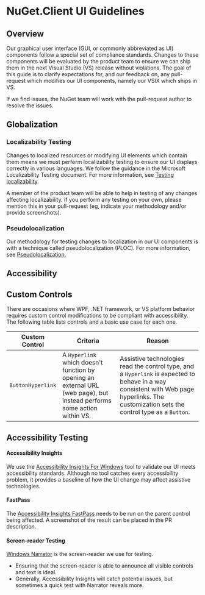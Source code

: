 
# NuGet.Client UI Guidelines

## Overview
Our graphical user interface (GUI, or commonly abbreviated as UI) components follow a special set of compliance standards. Changes to these components will be evaluated by the product team to ensure we can ship them in the next Visual Studio (VS) release without violations. The goal of this guide is to clarify expectations for, and our feedback on, any pull-request which modifies our UI components, namely our VSIX which ships in VS.

If we find issues, the NuGet team will work with the pull-request author to resolve the issues.

## Globalization

### Localizability Testing

Changes to localized resources or modifying UI elements which contain them means we must perform localizability testing to ensure our UI displays correctly in various languages. We follow the guidance in the Microsoft Localizability Testing document. For more information, see [Testing localizability](https://learn.microsoft.com/globalization/testing/localizability-testing).

A member of the product team will be able to help in testing of any changes affecting localizability. If you perform any testing on your own, please mention this in your pull-request (eg, indicate your methodology and/or provide screenshots). 

### Pseudolocalization

Our methodology for testing changes to localization in our UI components is with a technique called pseudolocalization (PLOC). For more information, see [Pseudolocalization](https://learn.microsoft.com/globalization/methodology/pseudolocalization).

## Accessibility

## Custom Controls 

There are occasions where WPF, .NET framework, or VS platform behavior requires custom control modifications to be compliant with accessibility.
The following table lists controls and a basic use case for each one.

|Custom Control|Criteria|Reason|
|---|---|---|
|`ButtonHyperlink`|A `Hyperlink` which doesn't function by opening an external URL (web page), but instead performs some action within VS.|Assistive technologies read the control type, and a `Hyperlink` is expected to behave in a way consistent with Web page hyperlinks. The customization sets the control type as a `Button`. |


## Accessibility Testing

#### Accessibility Insights

We use the [Accessibility Insights For Windows](https://accessibilityinsights.io) tool to validate our UI meets accessibility standards. Although no tool catches every accessibility problem, it provides a baseline of how the UI change may affect assistive technologies.

#### FastPass

The [Accessibility Insights FastPass](https://accessibilityinsights.io/docs/windows/getstarted/fastpass/) needs to be run on the parent control being affected. A screenshot of the result can be placed in the PR description. 

#### Screen-reader Testing

[Windows Narrator](https://support.microsoft.com/windows/complete-guide-to-narrator-e4397a0d-ef4f-b386-d8ae-c172f109bdb1) is the screen-reader we use for testing. 
- Ensuring that the screen-reader is able to announce all visible controls and text is ideal. 
- Generally, Accessibility Insights will catch potential issues, but sometimes a quick test with Narrator reveals more.
